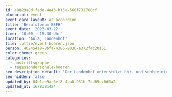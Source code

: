 ```yaml
---
id: e8829a8d-fada-4a43-b15a-568f731780cf
blueprint: event
event_card_layout: as_accordion
title: 'Berufsforum BSFH'
event_date: '2023-03-22'
time: '10.00 - 15.30 Uhr'
location: 'Aula, Landenhof'
file: lottie/event-hoeren.json
person: 402454a8-8bfa-4386-9036-a372f4c20151
color_theme: green
categories:
  - austrittsgruppe
  - tagessonderschule-hoeren
seo_description_default: 'Der Landenhof unterstützt hör- und sehbeeinträchtigte Kinder & Jugendliche in ihrem selbstbestimmten Leben durch Förderung ihrer Fähigkeiten & Entwicklung'
seo_hidden: false
updated_by: 04e1ae9a-6ef8-4ba0-931b-7cd69cc0d3a2
updated_at: 1678381424
---
```


